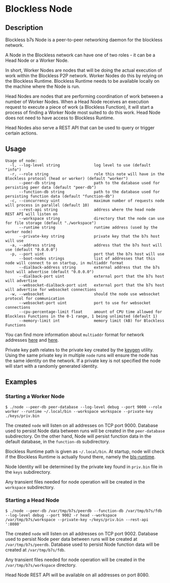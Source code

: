 
# Blockless Node 

## Description

Blockless b7s Node is a peer-to-peer networking daemon for the blockless network.

A Node in the Blockless network can have one of two roles - it can be a Head Node or a Worker Node.

In short, Worker Nodes are nodes that will be doing the actual execution of work within the Blockless P2P network.
Worker Nodes do this by relying on the Blockless Runtime.
Blockless Runtime needs to be available locally on the machine where the Node is run.

Head Nodes are nodes that are performing coordination of work between a number of Worker Nodes.
When a Head Node receives an execution request to execute a piece of work (a Blockless Function), it will start a process of finding a Worker Node most suited to do this work.
Head Node does not need to have access to Blockless Runtime.

Head Nodes also serve a REST API that can be used to query or trigger certain actions.

## Usage

```console
Usage of node:
  -l, --log-level string               log level to use (default "info")
  -r, --role string                    role this note will have in the Blockless protocol (head or worker) (default "worker")
      --peer-db string                 path to the database used for persisting peer data (default "peer-db")
      --function-db string             path to the database used for persisting function data (default "function-db")
  -c, --concurrency uint               maximum number of requests node will process in parallel (default 10)
      --rest-api string                address where the head node REST API will listen on
      --workspace string               directory that the node can use for file storage (default "./workspace")
      --runtime string                 runtime address (used by the worker node)
      --private-key string             private key that the b7s host will use
  -a, --address string                 address that the b7s host will use (default "0.0.0.0")
  -p, --port uint                      port that the b7s host will use
      --boot-nodes strings             list of addresses that this node will connect to on startup, in multiaddr format
      --dialback-address string        external address that the b7s host will advertise (default "0.0.0.0")
      --dialback-port uint             external port that the b7s host will advertise
      --websocket-dialback-port uint   external port that the b7s host will advertise for websocket connections
  -w, --websocket                      should the node use websocket protocol for communication
      --websocket-port uint            port to use for websocket connections
      --cpu-percentage-limit float     amount of CPU time allowed for Blockless Functions in the 0-1 range, 1 being unlimited (default 1)
      --memory-limit int               memory limit (kB) for Blockless Functions
```

You can find more information about `multiaddr` format for network addresses [here](https://github.com/multiformats/multiaddr) and [here](https://multiformats.io/multiaddr/).

Private key path relates to the private key created by the [keygen](/cmd/keygen/README.md) utility.
Using the same private key in multiple `node` runs will ensure the node has the same identity on the network.
If a private key is not specified the node will start with a randomly generated identity.

## Examples

### Starting a Worker Node

```console
$ ./node --peer-db peer-database --log-level debug --port 9000 --role worker --runtime ~/.local/bin --workspace workspace --private-key ./keys/priv.bin
```

The created `node` will listen on all addresses on TCP port 9000.
Database used to persist Node data between runs will be created in the `peer-database` subdirectory.
On the other hand, Node will persist function data in the default database, in the `function-db` subdirectory.

Blockless Runtime path is given as `~/.local/bin`.
At startup, node will check if the Blockless Runtime is actually found there, namely the [bls-runtime](https://blockless.network/docs/protocol/runtime).

Node Identity will be determined by the private key found in `priv.bin` file in the `keys` subdirectory.

Any transient files needed for node operation will be created in the `workspace` subdirectory.

### Starting a Head Node

```console
$ ./node --peer-db /var/tmp/b7s/peerdb --function-db /var/tmp/b7s/fdb --log-level debug --port 9002 -r head --workspace /var/tmp/b7s/workspace --private-key ~/keys/priv.bin --rest-api ':8080'
```

The created `node` will listen on all addresses on TCP port 9002.
Database used to persist Node peer data between runs will be created at `/var/tmp/b7s/peerdb`.
Database used to persist Node function data will be created at `/var/tmp/b7s/fdb`.

Any transient files needed for node operation will be created in the `/var/tmp/b7s/workspace` directory.

Head Node REST API will be available on all addresses on port 8080.
